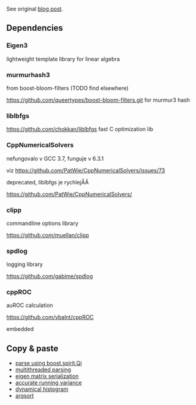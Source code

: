 See original [blog post](http://tech.adroll.com/blog/data-science/2017/03/06/thompson-sampling-bayesian-factorization-machines.html).

## Dependencies

### Eigen3
lightweight template library for linear algebra

### murmurhash3

from boost-bloom-filters (TODO find elsewhere)

https://github.com/queertypes/boost-bloom-filters.git for murmur3 hash

### liblbfgs

https://github.com/chokkan/liblbfgs fast C optimization lib

### CppNumericalSolvers
nefungovalo v GCC 3.7, funguje v 6.3.1

viz https://github.com/PatWie/CppNumericalSolvers/issues/73

deprecated, liblbfgs je rychlejÅÃ

https://github.com/PatWie/CppNumericalSolvers/

### clipp
commandline options library

https://github.com/muellan/clipp

### spdlog
logging library

https://github.com/gabime/spdlog

### cppROC
auROC calculation

https://github.com/vbalnt/cppROC

embedded


## Copy & paste

* [parse using boost.spirit.Qi](https://stackoverflow.com/questions/5678932/fastest-way-to-read-numerical-values-from-text-file-in-c-double-in-this-case)
* [multithreaded parsing](https://codereview.stackexchange.com/questions/84109/a-multi-threaded-producer-consumer-with-c11)
* [eigen matrix serialization](https://stackoverflow.com/questions/18382457/eigen-and-boostserialize)
* [accurate running variance](https://www.johndcook.com/blog/standard_deviation/)
* [dynamical histogram](https://stackoverflow.com/questions/6876358/how-to-keep-a-dynamical-histogram)
* [argsort](https://stackoverflow.com/questions/1577475/c-sorting-and-keeping-track-of-indexes)
